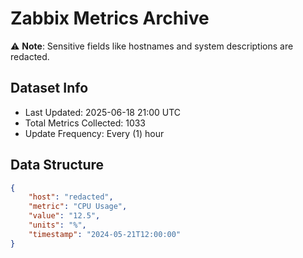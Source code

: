 # Zabbix Metrics Archive

⚠️ **Note**: Sensitive fields like hostnames and system descriptions are redacted.

## Dataset Info
- Last Updated: 2025-06-18 21:00 UTC
- Total Metrics Collected: 1033
- Update Frequency: Every (1) hour

## Data Structure
```json
{
    "host": "redacted",
    "metric": "CPU Usage",
    "value": "12.5",
    "units": "%",
    "timestamp": "2024-05-21T12:00:00"
}
```

